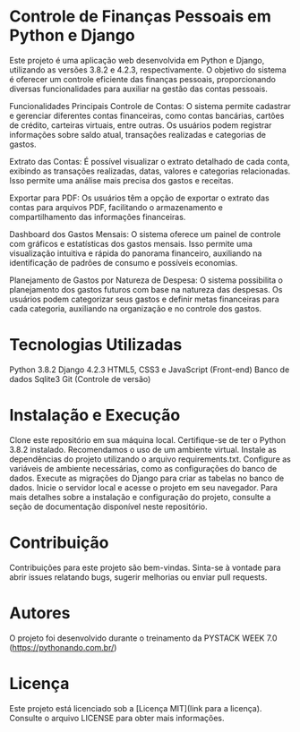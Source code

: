# Controle de Finanças Pessoais em Python e Django
Este projeto é uma aplicação web desenvolvida em Python e Django, utilizando as versões 3.8.2 e 4.2.3, respectivamente. O objetivo do sistema é oferecer um controle eficiente das finanças pessoais, proporcionando diversas funcionalidades para auxiliar na gestão das contas pessoais.

Funcionalidades Principais
Controle de Contas: O sistema permite cadastrar e gerenciar diferentes contas financeiras, como contas bancárias, cartões de crédito, carteiras virtuais, entre outras. Os usuários podem registrar informações sobre saldo atual, transações realizadas e categorias de gastos.

Extrato das Contas: É possível visualizar o extrato detalhado de cada conta, exibindo as transações realizadas, datas, valores e categorias relacionadas. Isso permite uma análise mais precisa dos gastos e receitas.

Exportar para PDF: Os usuários têm a opção de exportar o extrato das contas para arquivos PDF, facilitando o armazenamento e compartilhamento das informações financeiras.

Dashboard dos Gastos Mensais: O sistema oferece um painel de controle com gráficos e estatísticas dos gastos mensais. Isso permite uma visualização intuitiva e rápida do panorama financeiro, auxiliando na identificação de padrões de consumo e possíveis economias.

Planejamento de Gastos por Natureza de Despesa: O sistema possibilita o planejamento dos gastos futuros com base na natureza das despesas. Os usuários podem categorizar seus gastos e definir metas financeiras para cada categoria, auxiliando na organização e no controle dos gastos.

# Tecnologias Utilizadas
Python 3.8.2
Django 4.2.3
HTML5, CSS3 e JavaScript (Front-end)
Banco de dados Sqlite3
Git (Controle de versão)

# Instalação e Execução
Clone este repositório em sua máquina local.
Certifique-se de ter o Python 3.8.2 instalado. Recomendamos o uso de um ambiente virtual.
Instale as dependências do projeto utilizando o arquivo requirements.txt.
Configure as variáveis de ambiente necessárias, como as configurações do banco de dados.
Execute as migrações do Django para criar as tabelas no banco de dados.
Inicie o servidor local e acesse o projeto em seu navegador.
Para mais detalhes sobre a instalação e configuração do projeto, consulte a seção de documentação disponível neste repositório.

# Contribuição
Contribuições para este projeto são bem-vindas. Sinta-se à vontade para abrir issues relatando bugs, sugerir melhorias ou enviar pull requests.

# Autores
O projeto foi desenvolvido durante o treinamento da PYSTACK WEEK 7.0 (https://pythonando.com.br/)

# Licença
Este projeto está licenciado sob a [Licença MIT](link para a licença). Consulte o arquivo LICENSE para obter mais informações.
